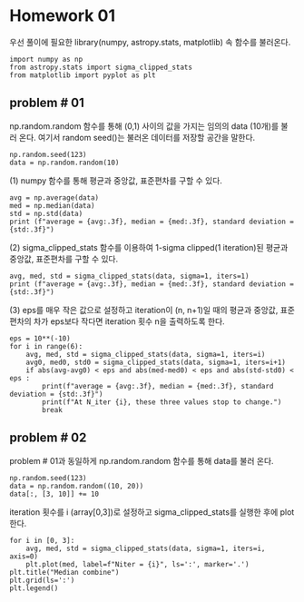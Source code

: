 Homework 01
=================

우선 풀이에 필요한 library(numpy, astropy.stats, matplotlib) 속 함수를 불러온다. 
~~~
import numpy as np
from astropy.stats import sigma_clipped_stats
from matplotlib import pyplot as plt
~~~
problem # 01
-----------------
np.random.random 함수를 통해 (0,1) 사이의 값을 가지는 임의의 data (10개)를 불러 온다.
여기서 random seed()는 불러온 데이터를 저장할 공간을 말한다.
~~~
np.random.seed(123)
data = np.random.random(10)
~~~
(1) numpy 함수를 통해 평균과 중앙값, 표준편차를 구할 수 있다.
~~~
avg = np.average(data)
med = np.median(data)
std = np.std(data)
print (f"average = {avg:.3f}, median = {med:.3f}, standard deviation = {std:.3f}")
~~~
(2) sigma_clipped_stats 함수를 이용하여 1-sigma clipped(1 iteration)된 평균과 중앙값, 표준편차를 구할 수 있다.
~~~
avg, med, std = sigma_clipped_stats(data, sigma=1, iters=1)
print (f"average = {avg:.3f}, median = {med:.3f}, standard deviation = {std:.3f}")
~~~
(3) eps를 매우 작은 값으로 설정하고 iteration이 (n, n+1)일 때의 평균과 중앙값, 표준편차의 차가 eps보다 작다면 iteration 횟수 n을 출력하도록 한다.  
~~~ 
eps = 10**(-10)
for i in range(6):
    avg, med, std = sigma_clipped_stats(data, sigma=1, iters=i)
    avg0, med0, std0 = sigma_clipped_stats(data, sigma=1, iters=i+1)
    if abs(avg-avg0) < eps and abs(med-med0) < eps and abs(std-std0) < eps :
        print(f"average = {avg:.3f}, median = {med:.3f}, standard deviation = {std:.3f}")
        print(f"At N_iter {i}, these three values stop to change.")
        break
~~~

problem # 02
----------------
problem # 01과 동일하게 np.random.random 함수를 통해 data를 불러 온다.
~~~
np.random.seed(123)
data = np.random.random((10, 20))
data[:, [3, 10]] += 10
~~~
iteration 횟수를 i (array[0,3])로 설정하고 sigma_clipped_stats를 실행한 후에 plot한다.
~~~
for i in [0, 3]:
    avg, med, std = sigma_clipped_stats(data, sigma=1, iters=i, axis=0)
    plt.plot(med, label=f"Niter = {i}", ls=':', marker='.')
plt.title("Median combine")
plt.grid(ls=':')
plt.legend()
~~~
